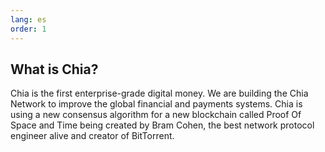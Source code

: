 ```yaml
---
lang: es
order: 1
---
```


What is Chia?
-------------

Chia is the first enterprise-grade digital money. We are building the Chia Network to improve the global financial and payments systems. Chia is using a new consensus algorithm for a new blockchain called Proof Of Space and Time being created by Bram Cohen, the best network protocol engineer alive and creator of BitTorrent.
